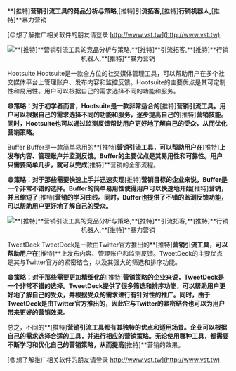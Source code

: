 **[推特]**营销引流工具的竞品分析与策略,**[推特]**引流拓客,**[推特]**行销机器人,**[推特]**暴力营销

[😍想了解推广相关软件的朋友请登录 http://www.vst.tw](http://www.vst.tw)

 <center><img src="https://vst.tw/MP4/tuiguang/png/8.png" alt="**[推特]**营销引流工具的竞品分析与策略,**[推特]**引流拓客,**[推特]**行销机器人,**[推特]**暴力营销"></center>

Hootsuite Hootsuite是一款全方位的社交媒体管理工具，可以帮助用户在多个社交媒体平台上管理账户、发布内容和监控反馈。Hootsuite的主要优点是其可定制性和易用性。用户可以根据自己的需求选择不同的功能和服务。

**😄策略：对于初学者而言，Hootsuite是一款非常适合的**[推特]**营销引流工具。用户可以根据自己的需求选择不同的功能和服务，逐步提高自己的**[推特]**营销技能。同时，Hootsuite也可以通过监测反馈帮助用户更好地了解自己的受众，从而优化营销策略。**

Buffer Buffer是一款简单易用的**[推特]**营销引流工具，可以帮助用户在**[推特]**上发布内容、管理账户并监测反馈。Buffer的主要优点是其易用性和可靠性。用户只需要简单几步，就可以完成**[推特]**营销的全部流程。

**😄策略：对于那些需要快速上手并迅速实现**[推特]**营销目标的企业来说，Buffer是一个非常不错的选择。Buffer的简单易用性使得用户可以快速地开始**[推特]**营销，并且缩短了**[推特]**营销的学习曲线。同时，Buffer也提供了不错的监测反馈功能，可以帮助用户更好地了解自己的受众。**

 <center><img src="https://vst.tw/MP4/tuiguang/png/2.png" alt="**[推特]**营销引流工具的竞品分析与策略,**[推特]**引流拓客,**[推特]**行销机器人,**[推特]**暴力营销"></center>

TweetDeck TweetDeck是一款由Twitter官方推出的**[推特]**营销引流工具，可以帮助用户在**[推特]**上发布内容、管理账户和监测反馈。TweetDeck的主要优点是其与Twitter官方的紧密结合，以及其强大的筛选和排序功能。

**😄策略：对于那些需要更加精细化的**[推特]**营销策略的企业来说，TweetDeck是一个非常不错的选择。TweetDeck提供了很多筛选和排序功能，可以帮助用户更好地了解自己的受众，并根据受众的需求进行有针对性的推广。同时，由于TweetDeck是由Twitter官方推出的，因此它与Twitter的紧密结合也可以为用户带来更好的营销效果。**

总之，不同的**[推特]**营销引流工具都有其独特的优点和适用场景。企业可以根据自己的需求选择合适的工具，并进行相应的营销策略。无论使用哪种工具，都需要不断学习和优化自己的营销策略，从而提高**[推特]**营销的效果。

[😍想了解推广相关软件的朋友请登录 http://www.vst.tw](http://www.vst.tw)



